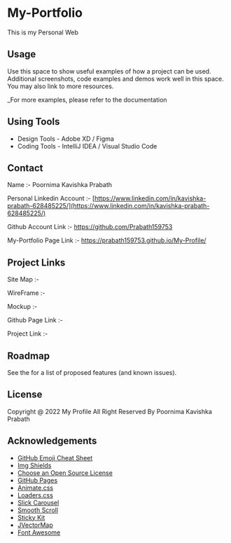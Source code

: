# My-Portfolio

This is my Personal Web

<!-- USAGE EXAMPLES -->
## Usage

Use this space to show useful examples of how a project can be used. Additional screenshots, code examples and demos work well in this space. You may also link to more resources.

_For more examples, please refer to the documentation

<!-- Using Tools EXAMPLES -->
## Using Tools

* Design Tools - Adobe XD / Figma
* Coding Tools - IntelliJ IDEA / Visual Studio Code

<!-- CONTACT -->
## Contact

Name :- Poornima Kavishka Prabath

Personal Linkedin Account :- [https://www.linkedin.com/in/kavishka-prabath-628485225/](https://www.linkedin.com/in/kavishka-prabath-628485225/) 

Github Account Link :- https://github.com/Prabath159753

My-Portfolio Page Link :- https://prabath159753.github.io/My-Profile/

## Project Links

Site Map :-

WireFrame :-

Mockup :-

Github Page Link :-

Project Link :- 

<!-- ROADMAP -->
## Roadmap

See the for a list of proposed features (and known issues).

<!-- LICENSE -->
## License

Copyright @ 2022 My Profile All Right Reserved By Poornima Kavishka Prabath

<!-- ACKNOWLEDGEMENTS -->
## Acknowledgements
* [GitHub Emoji Cheat Sheet](https://www.webpagefx.com/tools/emoji-cheat-sheet)
* [Img Shields](https://shields.io)
* [Choose an Open Source License](https://choosealicense.com)
* [GitHub Pages](https://pages.github.com)
* [Animate.css](https://daneden.github.io/animate.css)
* [Loaders.css](https://connoratherton.com/loaders)
* [Slick Carousel](https://kenwheeler.github.io/slick)
* [Smooth Scroll](https://github.com/cferdinandi/smooth-scroll)
* [Sticky Kit](http://leafo.net/sticky-kit)
* [JVectorMap](http://jvectormap.com)
* [Font Awesome](https://fontawesome.com)
